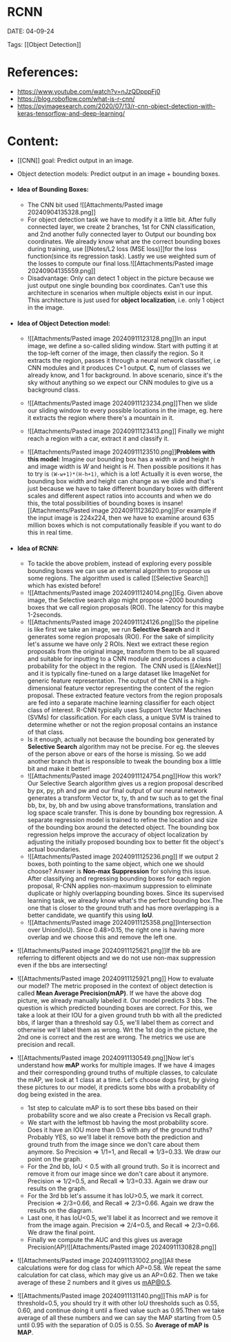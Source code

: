 
# RCNN


DATE:  04-09-24


Tags: [[Object Detection]]


# References:
- https://www.youtube.com/watch?v=nJzQDpppFj0
- https://blog.roboflow.com/what-is-r-cnn/
- https://pyimagesearch.com/2020/07/13/r-cnn-object-detection-with-keras-tensorflow-and-deep-learning/

# Content:

- [[CNN]] goal: Predict output in an image.
- Object detection models: Predict output in an image + bounding boxes.
- #### Idea of Bounding Boxes:
	- The CNN bit used ![[Attachments/Pasted image 20240904135328.png]]
	- For object detection task we have to modify it a little bit. After fully connected layer, we create 2 branches, 1st for CNN classification, and 2nd another fully connected layer to Output our bounding box coordinates. We already know what are the correct bounding boxes during training, use [[Notes/L2 loss (MSE loss)]]for the loss function(since its regression task). Lastly we use weighted sum of the losses to compute our final loss.![[Attachments/Pasted image 20240904135559.png]]
	- Disadvantage: Only can detect 1 object in the picture because we just output one single bounding box coordinates. Can't use this architecture in scenarios when multiple objects exist in our input. This architecture is just used for **object localization**, i.e. only 1 object in the image.

- #### Idea of Object Detection model:
	- ![[Attachments/Pasted image 20240911123128.png]]In an input image, we define a so-called sliding window. Start with putting it at the top-left corner of the image, then classify the region. So it extracts the region, passes it through a neural network classifier, i.e CNN modules and it produces C+1 output. **C**, num of classes we already know, and 1 for background. In above scenario, since it's the sky without anything so we expect our CNN modules to give us a background class.

	- ![[Attachments/Pasted image 20240911123234.png]]Then we slide our sliding window to every possible locations in the image, eg. here it extracts the region where there's a mountain in it.
	- ![[Attachments/Pasted image 20240911123413.png]] Finally we might reach a region with a car, extract it and classify it.
	- ![[Attachments/Pasted image 20240911123510.png]]**Problem with this model**: Imagine our bounding box has a width *w* and height *h* and image width is *W* and height is *H*. Then possible positions it has to try is `(W-w+1)*(H-h+1)`, which is a lot! Actually it is even worse, the bounding box width and height can change as we slide and that's just because we have to take different boundary boxes with different scales and different aspect ratios into accounts and when we do this, the total possibilities of bounding boxes is insane![[Attachments/Pasted image 20240911123620.png]]For example if the input image is 224x224,  then we have to examine around 635 million boxes which is not computationally feasible if you want to do this in real time.

- #### Idea of RCNN:
	- To tackle the above problem, instead of exploring every possible bounding boxes we can use an external algorithm to propose us some regions. The algorithm used is called [[Selective Search]] which has existed before! 
	- ![[Attachments/Pasted image 20240911124014.png]]Eg. Given above image, the Selective search algo might propose ~2000 bounding boxes that we call region proposals (ROI). The latency for this maybe 1-2seconds.
	- ![[Attachments/Pasted image 20240911124126.png]]So the pipeline is like first we take an image, we run **Selective Search** and it generates some region proposals (ROI). For the sake of simplicity let's assume we have only 2 ROIs. Next we extract these region proposals from the original image, transform them to be all squared and suitable for inputting to a CNN module and produces a class probability for the object in the region.  The CNN used is [[AlexNet]] and it is typically fine-tuned on a large dataset like ImageNet for generic feature representation. The output of the CNN is a high-dimensional feature vector representing the content of the region proposal. These extracted feature vectors from the region proposals are fed into a separate machine learning classifier for each object class of interest. R-CNN typically uses Support Vector Machines (SVMs) for classification. For each class, a unique SVM is trained to determine whether or not the region proposal contains an instance of that class.
	- Is it enough, actually not because the bounding box generated by **Selective Search** algorithm may not be precise. For eg. the sleeves of the person above or ears of the horse is missing. So we add another branch that is responsible to tweak the bounding box a little bit and make it better!
	- ![[Attachments/Pasted image 20240911124754.png]]How this work? Our Selective Search algorithm gives us a region proposal described by px, py, ph and pw and our final output of our neural network generates a transform Vector tx, ty, th and tw such as to get the final bb, bx, by, bh and bw using above transformations, translation and log space scale transfer. This is done by bounding box regression. A separate regression model is trained to refine the location and size of the bounding box around the detected object. The bounding box regression helps improve the accuracy of object localization by adjusting the initially proposed bounding box to better fit the object's actual boundaries.
	- ![[Attachments/Pasted image 20240911125236.png]] If we output 2 boxes, both pointing to the same object, which one we should choose? Answer is **Non-max Suppression** for solving this issue. After classifying and regressing bounding boxes for each region proposal, R-CNN applies non-maximum suppression to eliminate duplicate or highly overlapping bounding boxes. Since its supervised learning task, we already know what's the perfect bounding box.The one that is closer to the ground truth and has more overlapping is a better candidate, we quantify this using **IoU**.
	- ![[Attachments/Pasted image 20240911125358.png]]Intersection over Union(IoU). Since 0.48>0.15, the right one is having more overlap and we choose this and remove the left one.

- ![[Attachments/Pasted image 20240911125621.png]]If the bb are referring to different objects and we do not use non-max suppression even if the bbs are intersecting!
- ![[Attachments/Pasted image 20240911125921.png]] How to evaluate our model? The metric proposed in the context of object detection is called **Mean Average Precision(mAP)**. If we have the above dog picture, we already manually labeled it. Our model predicts 3 bbs. The question is which predicted bounding boxes are correct. For this, we take a look at their IOU for a given ground truth bb with all the predicted bbs, if larger than a threshold say 0.5, we'll label them as correct and otherwise we'll label them as wrong. Wrt the 1st dog in the picture, the 2nd one is correct and the rest are wrong. The metrics we use are precision and recall. 
- ![[Attachments/Pasted image 20240911130549.png]]Now let's understand how **mAP** works for multiple images. If we have 4 images and their corresponding ground truths of multiple classes, to calculate the mAP, we look at 1 class at a time. Let's choose dogs first, by giving these pictures to our model, it predicts some bbs with a probability of dog being existed in the area.
	- 1st step to calculate mAP is to sort these bbs based on their probability score and we also create a Precision vs Recall graph. 
	- We start with the leftmost bb having the most probability score. Does it have an IOU more than 0.5 with any of the ground truths? Probably YES, so we'll label it remove both the prediction and ground truth from the image since we don't care about them anymore. So Precision => 1/1=1, and Recall => 1/3=0.33. We draw our point on the graph.
	- For the 2nd bb, IoU < 0.5 with all ground truth. So it is incorrect and remove it from our image since we don't care about it anymore. Precision => 1/2=0.5, and Recall => 1/3=0.33. Again we draw our results on the graph.
	- For the 3rd bb let's assume it has IoU>0.5, we mark it correct. Precision => 2/3=0.66, and Recall => 2/3=0.66. Again we draw the results on the diagram.
	- Last one, it has IoU<0.5, we'll label it as Incorrect and we remove it from the image again. Precision => 2/4=0.5, and Recall => 2/3=0.66. We draw the final point.
	- Finally we compute the AUC and this gives us average Precision(AP)![[Attachments/Pasted image 20240911130828.png]]
- ![[Attachments/Pasted image 20240911131002.png]]All these calculations were for dog class for which AP=0.58. We repeat the same calculation for cat class, which may give us an AP=0.62. Then we take average of these 2 numbers and it gives us mAP@0.5.
- ![[Attachments/Pasted image 20240911131140.png]]This mAP is for threshold=0.5, you should try it with other IoU thresholds such as 0.55, 0.60, and continue doing it until a fixed value such as 0.95.Tthen we take average of all these numbers and we can say the MAP starting from 0.5 until 0.95 with the separation of 0.05 is 0.55. So **Average of mAP is MAP**.